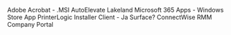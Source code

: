 Adobe Acrobat - .MSI
AutoElevate Lakeland
Microsoft 365 Apps - Windows Store App
PrinterLogic Installer Client - Ja
Surface?
ConnectWise RMM
Company Portal

